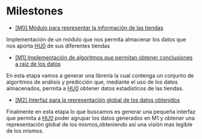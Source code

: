 # Milestones

* [[M0] Módulo para representar la información de las tiendas](https://github.com/alvarogaro/AGR-MVS/milestone/1)

Implementación de un módulo que nos permita almacenar los datos que nos aporta [HU0](./Historias-Usuario.md) de sus diferentes tiendas


* [[M1] Implementación de algoritmos que permitan obtener conclusiones a raiz de los datos](https://github.com/alvarogaro/AGR-MVS/milestone/2) 

En esta etapa vamos a generar una librería la cual contenga un conjunto de algoritmos de análisis y predicción que, mediante el uso de los datos almacenados, permita a [HU0](./Historias-Usuario.md) obtener datos estadísticos de las tiendas.

* [[M2] Interfaz para la representación global de los datos obtenidos](https://github.com/alvarogaro/AGR-MVS/milestone/3)

Finalmente en esta etapa lo que buscamos es generar una pequeña interfaz que permita a [HU0](./Historias-Usuario.md) poder agrupar los datos generados en M1 y obtener una representación global de los mismos,obteniendo así una visión mas legible de los mismos.
